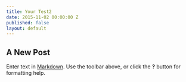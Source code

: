 ```yaml
---
title: Your Test2
date: 2015-11-02 00:00:00 Z
published: false
layout: default
---
```


## A New Post

Enter text in [Markdown](http://daringfireball.net/projects/markdown/). Use the toolbar above, or click the **?** button for formatting help.
